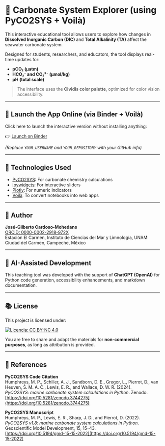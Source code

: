 # 🌊 Carbonate System Explorer (using PyCO2SYS + Voilà)

This interactive educational tool allows users to explore how changes in **Dissolved Inorganic Carbon (DIC)** and **Total Alkalinity (TA)** affect the seawater carbonate system.

Designed for students, researchers, and educators, the tool displays real-time updates for:

- **pCO₂ (µatm)**
- **HCO₃⁻ and CO₃²⁻ (µmol/kg)**
- **pH (total scale)**

> The interface uses the **Cividis color palette**, optimized for color vision accessibility.

---

## 🚀 Launch the App Online (via Binder + Voilà)

Click here to launch the interactive version without installing anything:

👉 [Launch on Binder](https://mybinder.org/v2/gh/YOUR_USERNAME/YOUR_REPOSITORY/main?urlpath=voila/render/carbonate_print_accessible.ipynb)

*(Replace `YOUR_USERNAME` and `YOUR_REPOSITORY` with your GitHub info)*

---

## 🧪 Technologies Used

- [PyCO2SYS](https://github.com/mvdh7/PyCO2SYS): For carbonate chemistry calculations
- [ipywidgets](https://ipywidgets.readthedocs.io/): For interactive sliders
- [Plotly](https://plotly.com/python/): For numeric indicators
- [Voilà](https://voila.readthedocs.io/): To convert notebooks into web apps

---

## 👤 Author

**José-Gilberto Cardoso-Mohedano**  
[ORCID: 0000-0002-2918-972X](https://orcid.org/0000-0002-2918-972X)  
Estación El Carmen, Instituto de Ciencias del Mar y Limnología, UNAM  
Ciudad del Carmen, Campeche, México

---

## 🤖 AI-Assisted Development

This teaching tool was developed with the support of **ChatGPT (OpenAI)** for Python code generation, accessibility enhancements, and markdown documentation.

---

## 📚 License

This project is licensed under:

[![Licencia: CC BY-NC 4.0](https://licensebuttons.net/l/by-nc/4.0/88x31.png)](https://creativecommons.org/licenses/by-nc/4.0/)

You are free to share and adapt the materials for **non-commercial purposes**, as long as attribution is provided.

---

## 📖 References

**PyCO2SYS Code Citation**  
Humphreys, M. P., Schiller, A. J., Sandborn, D. E., Gregor, L., Pierrot, D., van Heuven, S. M. A. C., Lewis, E. R., and Wallace, D. W. R. (2024).  
*PyCO2SYS: marine carbonate system calculations in Python*. Zenodo.  
[https://doi.org/10.5281/zenodo.3744275](https://doi.org/10.5281/zenodo.3744275)

**PyCO2SYS Manuscript**  
Humphreys, M. P., Lewis, E. R., Sharp, J. D., and Pierrot, D. (2022).  
*PyCO2SYS v1.8: marine carbonate system calculations in Python*.  
Geoscientific Model Development, 15, 15–43.  
[https://doi.org/10.5194/gmd-15-15-2022](https://doi.org/10.5194/gmd-15-15-2022)
